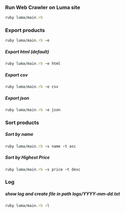 ### Run Web Crawler on Luma site
```ruby
ruby luma/main.rb
```
### Export products
```ruby
ruby luma/main.rb -e
```
##### Export html (default)
```ruby
ruby luma/main.rb -e html
```
##### Export csv
```ruby
ruby luma/main.rb -e csv
```
##### Export json
```ruby
ruby luma/main.rb -e json
```

### Sort products
##### Sort by name
```ruby
ruby luma/main.rb -s name -t asc
```
##### Sort by Highest Price
```ruby
ruby luma/main.rb -s price -t desc
```

### Log
##### show log and create file in path logs/YYYY-mm-dd.txt
```ruby
ruby luma/main.rb -l
```